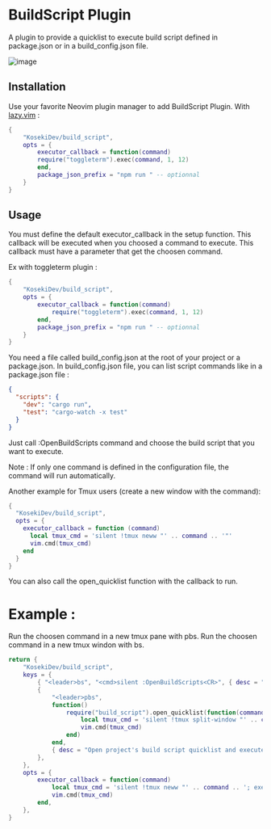 # BuildScript Plugin

A plugin to provide a quicklist to execute build script defined in package.json or in a build_config.json file.

![image](https://github.com/KosekiDev/build_script/assets/62622114/fcdc5015-428f-49f4-865a-6f607d7d0dbf)

## Installation

Use your favorite Neovim plugin manager to add BuildScript Plugin.
With [lazy.vim](https://github.com/folke/lazy.nvim) :

```lua
{
    "KosekiDev/build_script",
    opts = {
        executor_callback = function(command)
	    require("toggleterm").exec(command, 1, 12)
        end,
        package_json_prefix = "npm run " -- optionnal
    }
}
```

## Usage

You must define the default executor_callback in the setup function.
This callback will be executed when you choosed a command to execute.
This callback must have a parameter that get the choosen command.

Ex with toggleterm plugin :

```lua
{
    "KosekiDev/build_script",
    opts = {
        executor_callback = function(command)
            require("toggleterm").exec(command, 1, 12)
        end,
        package_json_prefix = "npm run " -- optionnal
    }
}
```

You need a file called build_config.json at the root of your project or a package.json.
In build_config.json file, you can list script commands like in a package.json file :

```json
{
  "scripts": {
    "dev": "cargo run",
    "test": "cargo-watch -x test"
  }
}
```

Just call :OpenBuildScripts command and choose the build script that you want to execute.

Note : If only one command is defined in the configuration file, the command will run automatically.

Another example for Tmux users (create a new window with the command):

```lua
{
  "KosekiDev/build_script",
  opts = {
    executor_callback = function (command)
      local tmux_cmd = 'silent !tmux neww "' .. command .. '"'
      vim.cmd(tmux_cmd)
    end
  }
}
```

You can also call the open_quicklist function with the callback to run.

# Example :

Run the choosen command in a new tmux pane with <leader>pbs.
Run the choosen command in a new tmux windon with <leader>bs.

```lua
return {
    "KosekiDev/build_script",
    keys = {
        { "<leader>bs", "<cmd>silent :OpenBuildScripts<CR>", { desc = "Open project's build script quicklist" } },
		{
			"<leader>pbs",
			function()
				require("build_script").open_quicklist(function(command)
					local tmux_cmd = 'silent !tmux split-window "' .. command .. '"'
					vim.cmd(tmux_cmd)
				end)
			end,
			{ desc = "Open project's build script quicklist and execute the command in a tmux pane" },
		},
	},
	opts = {
		executor_callback = function(command)
			local tmux_cmd = 'silent !tmux neww "' .. command .. '; exec zsh"'
			vim.cmd(tmux_cmd)
		end,
	},
}
```
